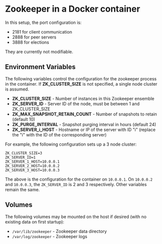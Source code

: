 # Zookeeper in a Docker container #

In this setup, the port configuration is:

* 2181 for client communication
* 2888 for peer servers
* 3888 for elections

They are currently not modifiable.

## Environment Variables ##

The following variables control the configuration for the zookeeper
process in the container. If **ZK\_CLUSTER\_SIZE** is not specified, a
single node cluster is assumed.

* **ZK\_CLUSTER\_SIZE** - Number of instances in this Zookeeper
  ensemble
* **ZK\_SERVER\_ID** - Server ID of the node, must be between 1 and
  ZK\_CLUSTER\_SIZE
* **ZK\_MAX\_SNAPSHOT\_RETAIN\_COUNT** - Number of snapshots to retain
  (default 10)
* **ZK\_PURGE\_INTERVAL** - Snapshot purging interval in hours
  (default 24)
* **ZK\_SERVER\_i\_HOST** - Hostname or IP of the server with ID "i"
  (replace the "i" with the ID of the corresponding server)

For example, the following configuration sets up a 3 node cluster:

    ZK_CLUSTER_SIZE=3
    ZK_SERVER_ID=1
    ZK_SERVER_1_HOST=10.0.0.1
    ZK_SERVER_2_HOST=10.0.0.2
    ZK_SERVER_3_HOST=10.0.0.3

The above is the configuration for the container on `10.0.0.1`. On
`10.0.0.2` and `10.0.0.3`, the `ZK_SERVER_ID` is 2 and 3
respectively. Other variables remain the same.

## Volumes ##

The following volumes may be mounted on the host if desired (with no
existing data on first startup):

* `/var/lib/zookeeper` - Zookeeper data directory
* `/var/log/zookeeper` - Zookeeper logs
